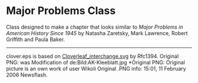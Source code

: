 # Major Problems Class

Class designed to make a chapter that looks similar to _Major Problems in American History Since 1945_ by Natasha Zaretsky, Mark Lawrence, Robert Griffith and Paula Baker.

---           
clover.eps is based on [Cloverleaf_interchange.svg](https://commons.wikimedia.org/wiki/File:Cloverleaf_interchange.svg) by Rfc1394. Original PNG: was Modification of de:Bild:AK-Kleeblatt.jpg \*Original PNG: Original picture is an own work of user Wikoli Original .PNG info: 15:01, 11 February 2006 Newsflash.
